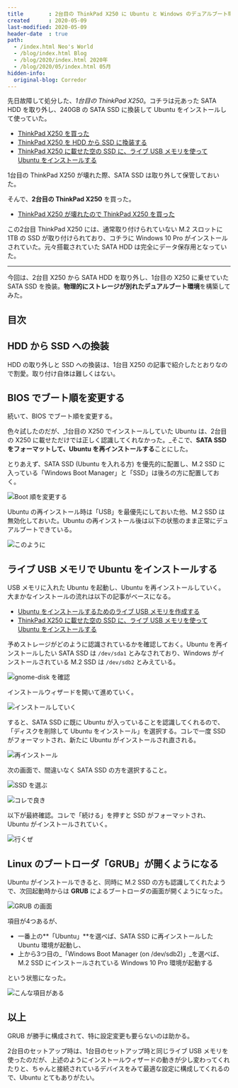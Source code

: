 ```yaml
---
title        : 2台目の ThinkPad X250 に Ubuntu と Windows のデュアルブート環境を作る
created      : 2020-05-09
last-modified: 2020-05-09
header-date  : true
path:
  - /index.html Neo's World
  - /blog/index.html Blog
  - /blog/2020/index.html 2020年
  - /blog/2020/05/index.html 05月
hidden-info:
  original-blog: Corredor
---
```


先日故障して処分した、_1台目の ThinkPad X250_。コチラは元あった SATA HDD を取り外し、240GB の SATA SSD に換装して Ubuntu をインストールして使っていた。

- [ThinkPad X250 を買った](/blog/2020/02/20-02.html)
- [ThinkPad X250 を HDD から SSD に換装する](/blog/2020/03/17-02.html)
- [ThinkPad X250 に載せた空の SSD に、ライブ USB メモリを使って Ubuntu をインストールする](/blog/2020/03/19-02.html)

1台目の ThinkPad X250 が壊れた際、SATA SSD は取り外して保管しておいた。

そんで、**2台目の ThinkPad X250** を買った。

- [ThinkPad X250 が壊れたので ThinkPad X250 を買った](/blog/2020/04/04-01.html)

この2台目 ThinkPad X250 には、通常取り付けられていない M.2 スロットに 1TB の SSD が取り付けられており、コチラに Windows 10 Pro がインストールされていた。元々搭載されていた SATA HDD は完全にデータ保存用となっていた。

---

今回は、2台目 X250 から SATA HDD を取り外し、1台目の X250 に乗せていた SATA SSD を換装。**物理的にストレージが別れたデュアルブート環境**を構築してみた。

## 目次

## HDD から SSD への換装

HDD の取り外しと SSD への換装は、1台目 X250 の記事で紹介したとおりなので割愛。取り付け自体は難しくはない。

## BIOS でブート順を変更する

続いて、BIOS でブート順を変更する。

色々試したのだが、_1台目の X250 でインストールしていた Ubuntu は、2台目の X250 に載せただけでは正しく認識してくれなかった。_そこで、**SATA SSD をフォーマットして、Ubuntu を再インストールする**ことにした。

とりあえず、SATA SSD (Ubuntu を入れる方) を優先的に配置し、M.2 SSD に入っている「Windows Boot Manager」と「SSD」は後ろの方に配置しておく。

![Boot 順を変更する](09-02-07.jpg)

Ubuntu の再インストール時は「USB」を最優先にしておいた他、M.2 SSD は無効化しておいた。Ubuntu の再インストール後は以下の状態のまま正常にデュアルブートできている。

![このように](09-02-08.jpg)

## ライブ USB メモリで Ubuntu をインストールする

USB メモリに入れた Ubuntu を起動し、Ubuntu を再インストールしていく。大まかなインストールの流れは以下の記事がベースになる。

- [Ubuntu をインストールするためのライブ USB メモリを作成する](/blog/2020/03/18-02.html)
- [ThinkPad X250 に載せた空の SSD に、ライブ USB メモリを使って Ubuntu をインストールする](/blog/2020/03/19-02.html)

予めストレージがどのように認識されているかを確認しておく。Ubuntu を再インストールしたい SATA SSD は `/dev/sda1` とみなされており、Windows がインストールされている M.2 SSD は `/dev/sdb2` とみえている。

![gnome-disk を確認](09-02-01.jpg)

インストールウィザードを開いて進めていく。

![インストールしていく](09-02-02.jpg)

すると、SATA SSD に既に Ubuntu が入っていることを認識してくれるので、「ディスクを削除して Ubuntu をインストール」を選択する。コレで一度 SSD がフォーマットされ、新たに Ubuntu がインストールされ直される。

![再インストール](09-02-03.jpg)

次の画面で、間違いなく SATA SSD の方を選択すること。

![SSD を選ぶ](09-02-04.jpg)

![コレで良き](09-02-05.jpg)

以下が最終確認。コレで「続ける」を押すと SSD がフォーマットされ、Ubuntu がインストールされていく。

![行くぜ](09-02-06.jpg)

## Linux のブートローダ「GRUB」が開くようになる

Ubuntu がインストールできると、同時に M.2 SSD の方も認識してくれたようで、次回起動時からは **GRUB** によるブートローダの画面が開くようになった。

![GRUB の画面](/blog/2020/04/04-01-08.jpg)

項目が4つあるが、

- 一番上の**「Ubuntu」**を選べば、SATA SSD に再インストールした Ubuntu 環境が起動し、
- 上から3つ目の_「Windows Boot Manager (on /dev/sdb2)」_を選べば、M.2 SSD にインストールされている Windows 10 Pro 環境が起動する

という状態になった。

![こんな項目がある](/blog/2020/04/04-01-09.jpg)

## 以上

GRUB が勝手に構成されて、特に設定変更も要らないのは助かる。

2台目のセットアップ時は、1台目のセットアップ時と同じライブ USB メモリを使ったのだが、上述のようにインストールウィザードの動きが少し変わってくれたりと、ちゃんと接続されているデバイスをみて最適な設定に構成してくれるので、Ubuntu とてもありがたい。
